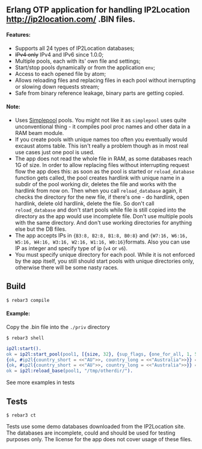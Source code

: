 ## Erlang OTP application for handling IP2Location http://ip2location.com/ .BIN files.

#### Features:
* Supports all 24 types of IP2Location databases;
* ~~IPv4 only~~ IPv4 and IPv6 since 1.0.0;
* Multiple pools, each with its' own file and settings;
* Start/stop pools dynamically or from the application `env`;
* Access to each opened file by atom;
* Allows reloading files and replacing files in each pool without inerrupting or slowing down requests stream;
* Safe from binary reference leakage, binary parts are getting copied.



#### Note:
* Uses [Simplepool](https://github.com/brigadier/simplepool) pools. You might not like it as
`simplepool` uses quite unconventional thing - it compiles pool proc names and other data in a RAM beam module.
* If you create pools with unique names too often you eventually would excaust atoms table. This isn't really
a problem though as in most real use cases just one pool is used.
* The app does not read the whole file in RAM, as some databases reach 1G of size. In order to allow replacing
files without interrupting request flow the app does this: as soon as the pool is started or `reload_database`
function gets called, the pool creates hardlink with unique name in a subdir of the pool working dir, deletes
the file and works with the hardlink from now on. Then when you call `reload_database` again, it checks
the directory for the new file, if there's one - do hardlink, open hardlink, delete old hardlink, delete
the file. So don't call `reload_database` and don't start pools while file is still copied into the directory
as the app would use incomplete file. Don't use multiple pools with the same directory. And don't use
working directories for anything else but the DB files.
* The app accepts IPs in `{B3:8, B2:8, B1:8, B0:8}` and
`{W7:16, W6:16, W5:16, W4:16, W3:16, W2:16, W1:16, W0:16}`formats.
Also you can use IP as integer and specify type of ip (`v4` or `v6`).
* You must specify unique directory for each pool. While it is not enforced by the app itself, you still should
start pools with unique directories only, otherwise there will be some nasty races.

Build
-----

    $ rebar3 compile



#### Example:

Copy the .bin file into the `./priv` directory

```$ rebar3 shell```

```erlang
ip2l:start().
ok = ip2l:start_pool(pool1, [{size, 32}, {sup_flags, {one_for_all, 1, 5}}], "priv").
{ok, #ip2l{country_short = <<"AU">>, country_long = <<"Australia">>}} = ip2l:lookup(pool1, {1, 10, 10, 10}).
{ok, #ip2l{country_short = <<"AU">>, country_long = <<"Australia">>}} = ip2l:lookup(pool1, v4, 16#010a0a0a).
ok = ip2l:reload_base(pool1, "/tmp/otherdir/").
```

See more examples in tests


Tests
-----

    $ rebar3 ct

Tests use some demo databases downloaded from the IP2Location site. The databases are incomplete,
could and should be used for testing purposes only. The license for the app does not cover usage of these files.



